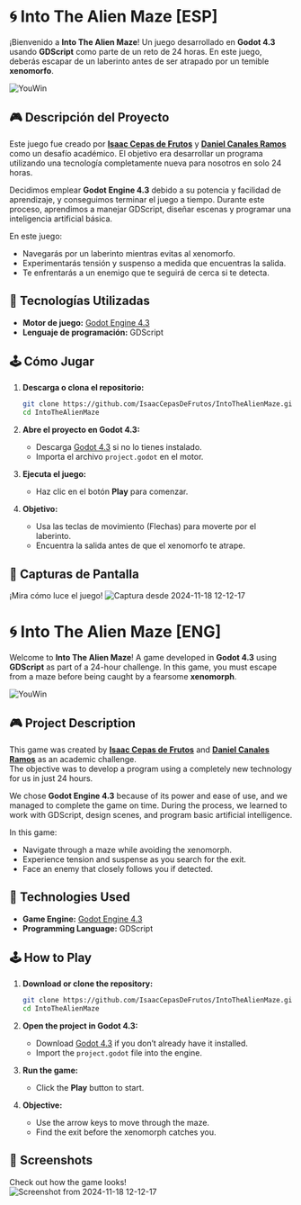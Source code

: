 # 🌀 **Into The Alien Maze**  [ESP]
¡Bienvenido a **Into The Alien Maze**! Un juego desarrollado en **Godot 4.3** usando **GDScript** como parte de un reto de 24 horas. En este juego, deberás escapar de un laberinto antes de ser atrapado por un temible **xenomorfo**.

![YouWin](https://github.com/user-attachments/assets/4c4f88f7-0a33-45b1-907c-32b3e098e015)


## 🎮 **Descripción del Proyecto**
Este juego fue creado por **[Isaac Cepas de Frutos](https://github.com/IsaacCepasDeFrutos)** y **[Daniel Canales Ramos](https://github.com/displayboi)** como un desafío académico.
 El objetivo era desarrollar un programa utilizando una tecnología completamente nueva para nosotros en solo 24 horas.  

Decidimos emplear **Godot Engine 4.3** debido a su potencia y facilidad de aprendizaje, y conseguimos terminar el juego a tiempo. Durante este proceso, aprendimos a manejar GDScript, diseñar escenas y programar una inteligencia artificial básica.

En este juego:
- Navegarás por un laberinto mientras evitas al xenomorfo.
- Experimentarás tensión y suspenso a medida que encuentras la salida.
- Te enfrentarás a un enemigo que te seguirá de cerca si te detecta.


## 🚀 **Tecnologías Utilizadas**
- **Motor de juego:** [Godot Engine 4.3](https://godotengine.org/)
- **Lenguaje de programación:** GDScript


## 🕹️ **Cómo Jugar**
1. **Descarga o clona el repositorio:**  
   ```bash
   git clone https://github.com/IsaacCepasDeFrutos/IntoTheAlienMaze.git
   cd IntoTheAlienMaze
   ```
2. **Abre el proyecto en Godot 4.3:**  
   - Descarga [Godot 4.3](https://godotengine.org/download) si no lo tienes instalado.
   - Importa el archivo `project.godot` en el motor.
     
3. **Ejecuta el juego:**  
   - Haz clic en el botón **Play** para comenzar.
     
4. **Objetivo:**  
   - Usa las teclas de movimiento (Flechas) para moverte por el laberinto.
   - Encuentra la salida antes de que el xenomorfo te atrape.

## 📸 **Capturas de Pantalla**
¡Mira cómo luce el juego! 
![Captura desde 2024-11-18 12-12-17](https://github.com/user-attachments/assets/317f47b9-d158-4c55-b381-75824fd78612)


# 🌀 **Into The Alien Maze** [ENG] 
Welcome to **Into The Alien Maze**! A game developed in **Godot 4.3** using **GDScript** as part of a 24-hour challenge. In this game, you must escape from a maze before being caught by a fearsome **xenomorph**.

![YouWin](https://github.com/user-attachments/assets/4c4f88f7-0a33-45b1-907c-32b3e098e015)

## 🎮 **Project Description**
This game was created by **[Isaac Cepas de Frutos](https://github.com/IsaacCepasDeFrutos)** and **[Daniel Canales Ramos](https://github.com/displayboi)** as an academic challenge.  
The objective was to develop a program using a completely new technology for us in just 24 hours.

We chose **Godot Engine 4.3** because of its power and ease of use, and we managed to complete the game on time. During the process, we learned to work with GDScript, design scenes, and program basic artificial intelligence.

In this game:
- Navigate through a maze while avoiding the xenomorph.
- Experience tension and suspense as you search for the exit.
- Face an enemy that closely follows you if detected.

## 🚀 **Technologies Used**
- **Game Engine:** [Godot Engine 4.3](https://godotengine.org/)
- **Programming Language:** GDScript

## 🕹️ **How to Play**
1. **Download or clone the repository:**  
   ```bash
   git clone https://github.com/IsaacCepasDeFrutos/IntoTheAlienMaze.git
   cd IntoTheAlienMaze
   ```
2. **Open the project in Godot 4.3:**  
   - Download [Godot 4.3](https://godotengine.org/download) if you don’t already have it installed.
   - Import the `project.godot` file into the engine.
     
3. **Run the game:**  
   - Click the **Play** button to start.
     
4. **Objective:**  
   - Use the arrow keys to move through the maze.
   - Find the exit before the xenomorph catches you.

## 📸 **Screenshots**
Check out how the game looks!  
![Screenshot from 2024-11-18 12-12-17](https://github.com/user-attachments/assets/317f47b9-d158-4c55-b381-75824fd78612)  
